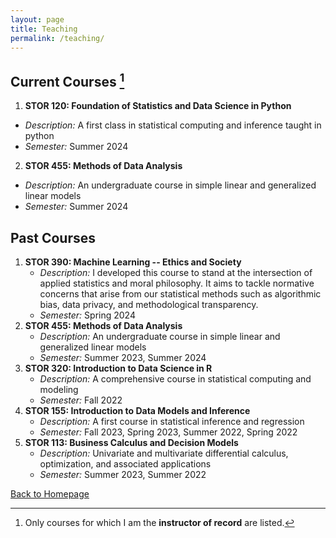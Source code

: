 ```yaml
---
layout: page
title: Teaching
permalink: /teaching/
---
```


## Current Courses [^1]

1.  **STOR 120: Foundation of Statistics and Data Science in Python**
   - *Description:* A first class in statistical computing and inference taught in python
   - *Semester:* Summer 2024
2.  **STOR 455: Methods of Data Analysis**
   - *Description:* An undergraduate course in simple linear and generalized linear models
   - *Semester:* Summer 2024
   

## Past Courses

1. **STOR 390: Machine Learning -- Ethics and Society**
   - *Description:* I developed this course to stand at the intersection of applied statistics and moral philosophy.  It aims to tackle normative concerns that arise from our statistical methods such as algorithmic bias, data privacy, and methodological transparency.  
   - *Semester:* Spring 2024
2. **STOR 455: Methods of Data Analysis**
   - *Description:* An undergraduate course in simple linear and generalized linear models
   - *Semester:* Summer 2023, Summer 2024
3. **STOR 320: Introduction to Data Science in R**
   - *Description:* A comprehensive course in statistical computing and modeling
   - *Semester:* Fall 2022    
4. **STOR 155: Introduction to Data Models and Inference**
   - *Description:* A first course in statistical inference and regression
   - *Semester:* Fall 2023, Spring 2023, Summer 2022, Spring 2022  
5. **STOR 113: Business Calculus and Decision Models**
   - *Description:* Univariate and multivariate differential calculus, optimization, and associated applications
   - *Semester:* Summer 2023, Summer 2022


[^1]: Only courses for which I am the **instructor of record** are listed.
  
[Back to Homepage](index.md)
   
